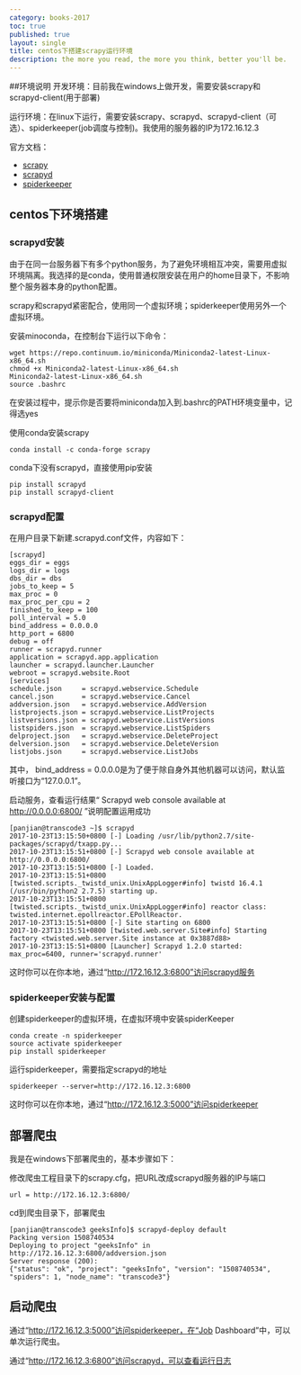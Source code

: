 ```yaml
---
category: books-2017
toc: true
published: true
layout: single
title: centos下搭建scrapy运行环境
description: the more you read, the more you think, better you'll be.
---
```


##环境说明
开发环境：目前我在windows上做开发，需要安装scrapy和scrapyd-client(用于部署)

运行环境：在linux下运行，需要安装scrapy、scrapyd、scrapyd-client（可选）、spiderkeeper(job调度与控制)。我使用的服务器的IP为172.16.12.3

官方文档：
- [scrapy](https://doc.scrapy.org/en/latest/index.html)
- [scrapyd](https://scrapyd.readthedocs.io/en/latest/index.html)
- [spiderkeeper](https://github.com/DormyMo/SpiderKeeper)

## centos下环境搭建

### scrapyd安装
由于在同一台服务器下有多个python服务，为了避免环境相互冲突，需要用虚拟环境隔离。我选择的是conda，使用普通权限安装在用户的home目录下，不影响整个服务器本身的python配置。

scrapy和scrapyd紧密配合，使用同一个虚拟环境；spiderkeeper使用另外一个虚拟环境。

安装minoconda，在控制台下运行以下命令：
```terminal
wget https://repo.continuum.io/miniconda/Miniconda2-latest-Linux-x86_64.sh
chmod +x Miniconda2-latest-Linux-x86_64.sh
Miniconda2-latest-Linux-x86_64.sh
source .bashrc
```
在安装过程中，提示你是否要将miniconda加入到.bashrc的PATH环境变量中，记得选yes

使用conda安装scrapy
```terminal
conda install -c conda-forge scrapy
```

conda下没有scrapyd，直接使用pip安装
```terminal
pip install scrapyd
pip install scrapyd-client
```

### scrapyd配置
在用户目录下新建.scrapyd.conf文件，内容如下：
```
[scrapyd]
eggs_dir = eggs
logs_dir = logs
dbs_dir = dbs
jobs_to_keep = 5
max_proc = 0
max_proc_per_cpu = 2
finished_to_keep = 100
poll_interval = 5.0
bind_address = 0.0.0.0
http_port = 6800
debug = off
runner = scrapyd.runner
application = scrapyd.app.application
launcher = scrapyd.launcher.Launcher
webroot = scrapyd.website.Root
[services]
schedule.json     = scrapyd.webservice.Schedule
cancel.json       = scrapyd.webservice.Cancel
addversion.json   = scrapyd.webservice.AddVersion
listprojects.json = scrapyd.webservice.ListProjects
listversions.json = scrapyd.webservice.ListVersions
listspiders.json  = scrapyd.webservice.ListSpiders
delproject.json   = scrapyd.webservice.DeleteProject
delversion.json   = scrapyd.webservice.DeleteVersion
listjobs.json     = scrapyd.webservice.ListJobs
```
其中， bind_address = 0.0.0.0是为了便于除自身外其他机器可以访问，默认监听接口为“127.0.0.1”。

启动服务，查看运行结果“ Scrapyd web console available at http://0.0.0.0:6800/ ”说明配置运用成功
```terminal
[panjian@transcode3 ~]$ scrapyd
2017-10-23T13:15:50+0800 [-] Loading /usr/lib/python2.7/site-packages/scrapyd/txapp.py...
2017-10-23T13:15:51+0800 [-] Scrapyd web console available at http://0.0.0.0:6800/
2017-10-23T13:15:51+0800 [-] Loaded.
2017-10-23T13:15:51+0800 [twisted.scripts._twistd_unix.UnixAppLogger#info] twistd 16.4.1 (/usr/bin/python2 2.7.5) starting up.
2017-10-23T13:15:51+0800 [twisted.scripts._twistd_unix.UnixAppLogger#info] reactor class: twisted.internet.epollreactor.EPollReactor.
2017-10-23T13:15:51+0800 [-] Site starting on 6800
2017-10-23T13:15:51+0800 [twisted.web.server.Site#info] Starting factory <twisted.web.server.Site instance at 0x3887d88>
2017-10-23T13:15:51+0800 [Launcher] Scrapyd 1.2.0 started: max_proc=6400, runner='scrapyd.runner'
```

这时你可以在你本地，通过“http://172.16.12.3:6800”访问scrapyd服务

### spiderkeeper安装与配置
创建spiderkeeper的虚拟环境，在虚拟环境中安装spiderKeeper
```terminal
conda create -n spiderkeeper
source activate spiderkeeper
pip install spiderkeeper
```

运行spiderkeeper，需要指定scrapyd的地址
```
spiderkeeper --server=http://172.16.12.3:6800
```

这时你可以在你本地，通过“http://172.16.12.3:5000”访问spiderkeeper

## 部署爬虫
我是在windows下部署爬虫的，基本步骤如下：

修改爬虫工程目录下的scrapy.cfg，把URL改成scrapyd服务器的IP与端口
```
url = http://172.16.12.3:6800/
```

cd到爬虫目录下，部署爬虫
```terminal
[panjian@transcode3 geeksInfo]$ scrapyd-deploy default
Packing version 1508740534
Deploying to project "geeksInfo" in http://172.16.12.3:6800/addversion.json
Server response (200):
{"status": "ok", "project": "geeksInfo", "version": "1508740534", "spiders": 1, "node_name": "transcode3"}
```

## 启动爬虫
通过“http://172.16.12.3:5000”访问spiderkeeper，在“Job Dashboard”中，可以单次运行爬虫。

通过“http://172.16.12.3:6800”访问scrapyd，可以查看运行日志
